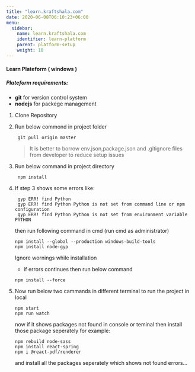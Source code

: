 ```yaml
---
title: "learn.kraftshala.com"
date: 2020-06-08T06:10:23+06:00
menu:
  sidebar:
    name: learn.kraftshala.com
    identifier: learn-platform
    parent: platform-setup
    weight: 10
---
```


#### Learn Plateform ( windows )

##### Plateform requirements:

- **git** for version control system
- **nodejs** for packege management

1.  Clone Repository

2.  Run below commond in project folder

    ```
     git pull origin master
    ```

    > It is better to borrow env.json,package.json and .gitignore files from developer to reduce setup issues

3.  Run below command in project directory

    ```
     npm install
    ```

4.  If step 3 shows some errors like:

    ```
     gyp ERR! find Python
     gyp ERR! find Python Python is not set from command line or npm configuration
     gyp ERR! find Python Python is not set from environment variable PYTHON
    ```

    then run following command in cmd (run cmd as administrator)

    ```
    npm install --global --production windows-build-tools
    npm install node-gyp
    ```

    Ignore wornings while installation

    - if errors continues then run below command

    ```
    npm install --force
    ```

5.  Now run below two cammands in different terminal to run the project in local

    ```
    npm start
    npm run watch
    ```

    now if it shows packages not found in console or teminal then install those package seperately
    for example:

        npm rebuild node-sass
        npm install react-spring
        npm i @react-pdf/renderer

    and install all the packages seperately which shows not found errors...
